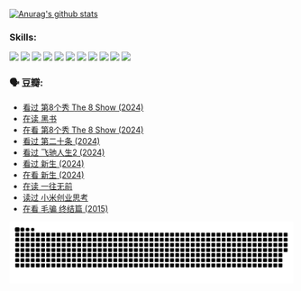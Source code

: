 
[![Anurag's github stats](https://github-readme-stats.vercel.app/api?username=w940853815)](https://github.com/anuraghazra/github-readme-stats)

### Skills:

<code><img height="32" src="https://cdn.jsdelivr.net/npm/simple-icons@v5/icons/python.svg"></code>
<code><img height="32" src="https://cdn.jsdelivr.net/npm/simple-icons@v5/icons/javascript.svg"></code>
<code><img height="32" src="https://cdn.jsdelivr.net/npm/simple-icons@v5/icons/django.svg"></code>
<code><img height="32" src="https://cdn.jsdelivr.net/npm/simple-icons@v5/icons/flask.svg"></code>
<code><img height="32" src="https://cdn.jsdelivr.net/npm/simple-icons@v5/icons/vuetify.svg"></code>
<code><img height="32" src="https://cdn.jsdelivr.net/npm/simple-icons@v5/icons/git.svg"></code>
<code><img height="32" src="https://cdn.jsdelivr.net/npm/simple-icons@v5/icons/docker.svg"></code>
<code><img height="32" src="https://cdn.jsdelivr.net/npm/simple-icons@v5/icons/postgresql.svg"></code>
<code><img height="32" src="https://cdn.jsdelivr.net/npm/simple-icons@v5/icons/elasticsearch.svg"></code>
<code><img height="32" src="https://cdn.jsdelivr.net/npm/simple-icons@v5/icons/macos.svg"></code>
<code><img height="32" src="https://cdn.jsdelivr.net/npm/simple-icons@v5/icons/linux.svg"></code>

### 🗣 豆瓣:

<!-- DOUBAN-ACTIVITIES:START -->
- [看过 第8个秀 The 8 Show‎ (2024)](https://www.douban.com/people/136069238/status/4622960077/?_i=17445669)
- [在读 黑书](https://www.douban.com/people/136069238/status/4621189759/?_i=17445669)
- [在看 第8个秀 The 8 Show‎ (2024)](https://www.douban.com/people/136069238/status/4619801154/?_i=17445669)
- [看过 第二十条‎ (2024)](https://www.douban.com/people/136069238/status/4618624208/?_i=17445669)
- [看过 飞驰人生2‎ (2024)](https://www.douban.com/people/136069238/status/4616048805/?_i=17445669)
- [看过 新生‎ (2024)](https://www.douban.com/people/136069238/status/4612373431/?_i=17445669)
- [在看 新生‎ (2024)](https://www.douban.com/people/136069238/status/4607441062/?_i=17445669)
- [在读 一往无前](https://www.douban.com/people/136069238/status/4590507310/?_i=17445669)
- [读过 小米创业思考](https://www.douban.com/people/136069238/status/4590506983/?_i=17445669)
- [在看 毛骗 终结篇‎ (2015)](https://www.douban.com/people/136069238/status/4581971924/?_i=17445669)
<!-- DOUBAN-ACTIVITIES:END -->


![Snake animation](https://raw.githubusercontent.com/w940853815/w940853815/output/github-contribution-grid-snake.svg)

<!--
**w940853815/w940853815** is a ✨ _special_ ✨ repository because its `README.md` (this file) appears on your GitHub profile.

Here are some ideas to get you started:

- 🔭 I’m currently working on ...
- 🌱 I’m currently learning ...
- 👯 I’m looking to collaborate on ...
- 🤔 I’m looking for help with ...
- 💬 Ask me about ...
- 📫 How to reach me: ...
- 😄 Pronouns: ...
- ⚡ Fun fact: ...
-->
